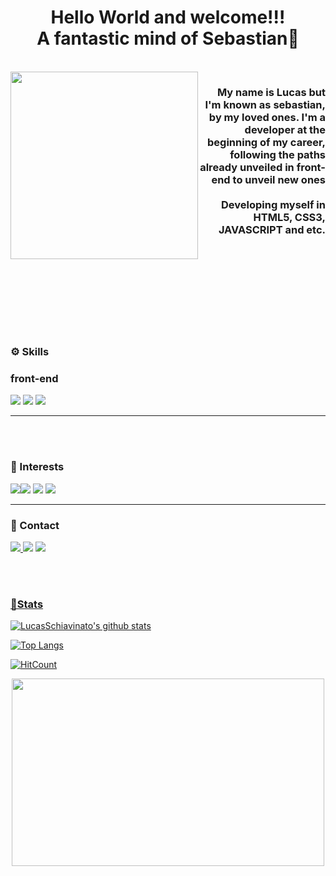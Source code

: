 <h1 align="center"> Hello World and welcome!!!<br>A fantastic mind of Sebastian🤘</h1>

<br>

<img align='left' src='https://64.media.tumblr.com/avatar_f272e9d9b5a6_512.png' width='300'>

<h3 align="right">
My name is Lucas but I'm known as sebastian, by my loved ones. I'm a developer at the beginning of my career, following the paths already unveiled in front-end to unveil new ones
<br><br>
Developing myself in HTML5, CSS3, JAVASCRIPT and etc.
</h3>

<br><br><br><br>
<br><br>
<br><br>

### ⚙️ Skills

### front-end
<img src="https://img.shields.io/badge/JavaScript-323330?style=for-the-badge&logo=javascript&logoColor=F7DF1E" /> <img src="https://img.shields.io/badge/HTML5-E34F26?style=for-the-badge&logo=html5&logoColor=white" /> <img src="https://img.shields.io/badge/CSS3-1572B6?style=for-the-badge&logo=css3&logoColor=white"/>

<hr>
<br><br>

### 👀 Interests
<img src="https://img.shields.io/badge/Python-14354C?style=for-the-badge&logo=python&logoColor=white"/><img src="https://img.shields.io/badge/Ruby-CC342D?style=for-the-badge&logo=ruby&logoColor=white"/> <img src="https://img.shields.io/badge/Vue.js-35495E?style=for-the-badge&logo=vue.js&logoColor=4FC08D"/>
<img src="https://img.shields.io/badge/Electron-47848F?style=for-the-badge&logo=Electron&logoColor=white" /> 

<hr>

### 📱 Contact
<a href="mailto:lucas.glinglani@gmail.com">
<img src="https://img.shields.io/badge/Gmail-D14836?style=for-the-badge&logo=gmail&logoColor=white" />
</a>
<a href="https://discord.gg/vqPySMsU"><img src="https://img.shields.io/badge/Discord-7289DA?style=for-the-badge&logo=discord&logoColor=white"/><a/>
<a href="https://www.linkedin.com/in/lucas-schiavinato-300736b6/"><img src="https://img.shields.io/badge/LinkedIn-0077B5?style=for-the-badge&logo=linkedin&logoColor=white"/>

<br><br>

### 👾Stats

[![LucasSchiavinato's github stats](https://github-readme-stats.vercel.app/api?username=LucasSchiavinato&show_icons=true&theme=midnight-purple)](https://github.com/LucasSchiavinato/github-readme-stats)

[![Top Langs](https://github-readme-stats.vercel.app/api/top-langs/?username=LucasSchiavinato)](https://github.com/LucasSchiavinato/github-readme-stats)

[![HitCount](http://hits.dwyl.com/LucasSchiavinato/LucasSchiavinato.svg)](http://hits.dwyl.com/LucasSchiavinato/LucasSchiavinato)

<p align="center"><img src="https://c.tenor.com/xSy4FAY4d1kAAAAd/link-zelda.gif" height="300" width="500"></p>

